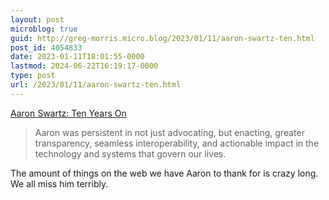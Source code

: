 ```yaml
---
layout: post
microblog: true
guid: http://greg-morris.micro.blog/2023/01/11/aaron-swartz-ten.html
post_id: 4054833
date: 2023-01-11T18:01:55-0000
lastmod: 2024-06-22T16:19:17-0000
type: post
url: /2023/01/11/aaron-swartz-ten.html
---
```

[Aaron Swartz: Ten Years On](https://atthis.link/blog/2023/39907.html)

> Aaron was persistent in not just advocating, but enacting, greater transparency, seamless interoperability, and actionable impact in the technology and systems that govern our lives.

The amount of things on the web we have Aaron to thank for is crazy long. We all
miss him terribly. 
